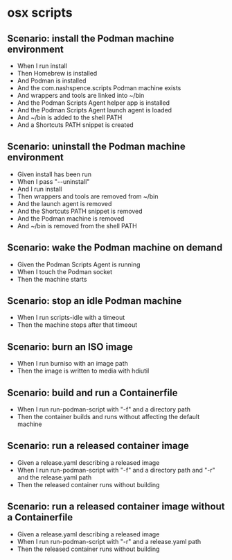 # osx scripts

## Scenario: install the Podman machine environment
* When I run install
* Then Homebrew is installed
* And Podman is installed
* And the com.nashspence.scripts Podman machine exists
* And wrappers and tools are linked into ~/bin
* And the Podman Scripts Agent helper app is installed
* And the Podman Scripts Agent launch agent is loaded
* And ~/bin is added to the shell PATH
* And a Shortcuts PATH snippet is created

## Scenario: uninstall the Podman machine environment
* Given install has been run
* When I pass "--uninstall"
* And I run install
* Then wrappers and tools are removed from ~/bin
* And the launch agent is removed
* And the Shortcuts PATH snippet is removed
* And the Podman machine is removed
* And ~/bin is removed from the shell PATH

## Scenario: wake the Podman machine on demand
* Given the Podman Scripts Agent is running
* When I touch the Podman socket
* Then the machine starts

## Scenario: stop an idle Podman machine
* When I run scripts-idle with a timeout
* Then the machine stops after that timeout

## Scenario: burn an ISO image
* When I run burniso with an image path
* Then the image is written to media with hdiutil

## Scenario: build and run a Containerfile
* When I run run-podman-script with "-f" and a directory path
* Then the container builds and runs without affecting the default machine

## Scenario: run a released container image
* Given a release.yaml describing a released image
* When I run run-podman-script with "-f" and a directory path and "-r" and the release.yaml path
* Then the released container runs without building

## Scenario: run a released container image without a Containerfile
* Given a release.yaml describing a released image
* When I run run-podman-script with "-r" and a release.yaml path
* Then the released container runs without building
